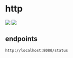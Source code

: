 # http

![](https://img.shields.io/badge/Statement%20coverage-0.00%25-red)
![](https://img.shields.io/badge/Branch%20coverage-0.00%25-red)

## endpoints

```
http://localhost:8080/status
```